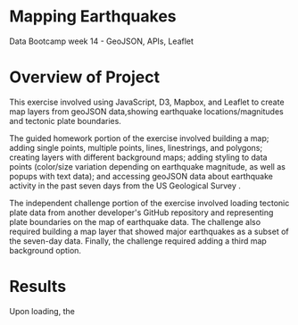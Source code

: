 # Mapping Earthquakes
Data Bootcamp week 14 - GeoJSON, APIs, Leaflet

# Overview of Project
This exercise involved using JavaScript, D3, Mapbox, and Leaflet to create map layers from geoJSON data,showing earthquake locations/magnitudes and tectonic plate boundaries.

The guided homework portion of the exercise involved building a map; adding single points, multiple points, lines, linestrings, and polygons; creating layers with different background maps; adding styling to data points (color/size variation depending on earthquake magnitude, as well as popups with text data); and accessing geoJSON data about earthquake activity in the past seven days from the US Geological Survey .

The independent challenge portion of the exercise involved loading tectonic plate data from another developer's GitHub repository and representing plate boundaries on the map of earthquake data. The challenge also required building a map layer that showed major earthquakes as a subset of the seven-day data. Finally, the challenge required adding a third map background option.

# Results
Upon loading, the 

